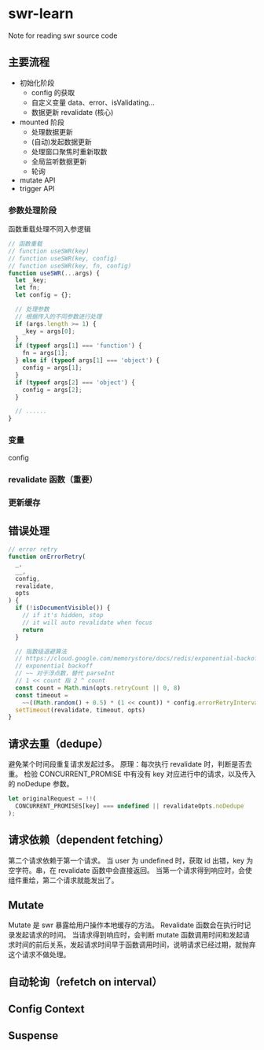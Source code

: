 # swr-learn

Note for reading swr source code

## 主要流程

- 初始化阶段
  - config 的获取
  - 自定义变量 data、error、isValidating...
  - 数据更新 revalidate (核心)
- mounted 阶段
  - 处理数据更新
  - (自动)发起数据更新
  - 处理窗口聚焦时重新取数
  - 全局监听数据更新
  - 轮询
- mutate API
- trigger API

### 参数处理阶段

函数重载处理不同入参逻辑

```js
// 函数重载
// function useSWR(key)
// function useSWR(key, config)
// function useSWR(key, fn, config)
function useSWR(...args) {
  let _key;
  let fn;
  let config = {};

  // 处理参数
  // 根据传入的不同参数进行处理
  if (args.length >= 1) {
    _key = args[0];
  }
  if (typeof args[1] === 'function') {
    fn = args[1];
  } else if (typeof args[1] === 'object') {
    config = args[1];
  }
  if (typeof args[2] === 'object') {
    config = args[2];
  }

  // ......
}
```

### 变量

config
### revalidate 函数（重要）

### 更新缓存

## 错误处理

```js
// error retry
function onErrorRetry(
  _,
  __,
  config,
  revalidate,
  opts
) {
  if (!isDocumentVisible()) {
    // if it's hidden, stop
    // it will auto revalidate when focus
    return
  }

  // 指数级退避算法
  // https://cloud.google.com/memorystore/docs/redis/exponential-backoff?hl=zh-cn
  // exponential backoff
  // ~~ 对于浮点数，替代 parseInt
  // 1 << count 指 2 ^ count
  const count = Math.min(opts.retryCount || 0, 8)
  const timeout =
    ~~((Math.random() + 0.5) * (1 << count)) * config.errorRetryInterval
  setTimeout(revalidate, timeout, opts)
}
```

## 请求去重（dedupe）

避免某个时间段重复请求发起过多。
原理：每次执行 revalidate 时，判断是否去重。
检验 CONCURRENT_PROMISE 中有没有 key 对应进行中的请求，以及传入的 noDedupe 参数。

```js
let originalRequest = !!(
  CONCURRENT_PROMISES[key] === undefined || revalidateOpts.noDedupe
);
```

## 请求依赖（dependent fetching）

第二个请求依赖于第一个请求。
当 user 为 undefined 时，获取 id 出错，key 为空字符。串，在 revalidate 函数中会直接返回。
当第一个请求得到响应时，会使组件重绘，第二个请求就能发出了。


## Mutate

Mutate 是 swr 暴露给用户操作本地缓存的方法。
Revalidate 函数会在执行时记录发起请求的时间。
当请求得到响应时，会判断 mutate 函数调用时间和发起请求时间的前后关系，发起请求时间早于函数调用时间，说明请求已经过期，就抛弃这个请求不做处理。

## 自动轮询（refetch on interval）

## Config Context

## Suspense
